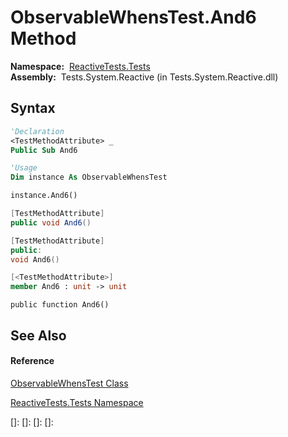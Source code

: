 # ObservableWhensTest.And6 Method

**Namespace:**  [ReactiveTests.Tests](ReactiveTests.Tests\ReactiveTests.Tests.md)  
**Assembly:**  Tests.System.Reactive (in Tests.System.Reactive.dll)

## Syntax

```vb
'Declaration
<TestMethodAttribute> _
Public Sub And6
```

```vb
'Usage
Dim instance As ObservableWhensTest

instance.And6()
```

```csharp
[TestMethodAttribute]
public void And6()
```

```c++
[TestMethodAttribute]
public:
void And6()
```

```fsharp
[<TestMethodAttribute>]
member And6 : unit -> unit 
```

```jscript
public function And6()
```

## See Also

#### Reference

[ObservableWhensTest Class](ObservableWhensTest\ObservableWhensTest.md)

[ReactiveTests.Tests Namespace](ReactiveTests.Tests\ReactiveTests.Tests.md)

[]: 
[]: 
[]: 
[]: 
